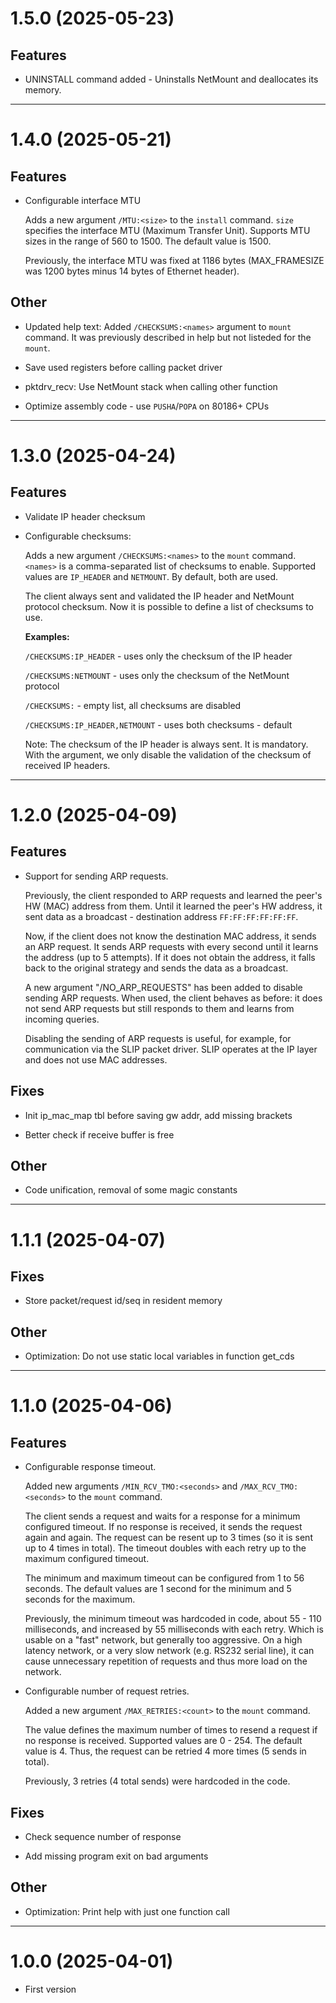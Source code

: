 # 1.5.0 (2025-05-23)

## Features

- UNINSTALL command added - Uninstalls NetMount and deallocates its memory.

----

# 1.4.0 (2025-05-21)

## Features

- Configurable interface MTU

    Adds a new argument `/MTU:<size>` to the `install` command. `size` specifies the interface MTU
    (Maximum Transfer Unit). Supports MTU sizes in the range of 560 to 1500. The default value is 1500.

    Previously, the interface MTU was fixed at 1186 bytes (MAX_FRAMESIZE was 1200 bytes minus 14 bytes
    of Ethernet header).

## Other

- Updated help text: Added `/CHECKSUMS:<names>` argument to `mount` command. It was previously
  described in help but not listeded for the `mount`.

- Save used registers before calling packet driver

- pktdrv_recv: Use NetMount stack when calling other function

- Optimize assembly code - use `PUSHA`/`POPA` on 80186+ CPUs

----

# 1.3.0 (2025-04-24)

## Features

- Validate IP header checksum

- Configurable checksums:

    Adds a new argument `/CHECKSUMS:<names>` to the `mount` command. `<names>` is a comma-separated
    list of checksums to enable. Supported values ​​are `IP_HEADER` and `NETMOUNT`.
    By default, both are used.

    The client always sent and validated the IP header and NetMount protocol checksum.
    Now it is possible to define a list of checksums to use.

    **Examples:**

    `/CHECKSUMS:IP_HEADER` - uses only the checksum of the IP header

    `/CHECKSUMS:NETMOUNT`  - uses only the checksum of the NetMount protocol

    `/CHECKSUMS:`          - empty list, all checksums are disabled

    `/CHECKSUMS:IP_HEADER,NETMOUNT` - uses both checksums - default

    Note: The checksum of the IP header is always sent. It is mandatory. With the argument,
    we only disable the validation of the checksum of received IP headers.

----

# 1.2.0 (2025-04-09)

## Features

- Support for sending ARP requests.

    Previously, the client responded to ARP requests and learned the peer's HW (MAC) address from them.
    Until it learned the peer's HW address, it sent data as a broadcast - destination
    address `FF:FF:FF:FF:FF:FF`.

    Now, if the client does not know the destination MAC address, it sends an ARP request.
    It sends ARP requests with every second until it learns the address (up to 5 attempts).
    If it does not obtain the address, it falls back to the original strategy and sends
    the data as a broadcast.

    A new argument "/NO_ARP_REQUESTS" has been added to disable sending ARP requests.
    When used, the client behaves as before: it does not send ARP requests but still responds to them
    and learns from incoming queries.

    Disabling the sending of ARP requests is useful, for example, for communication via the SLIP
    packet driver. SLIP operates at the IP layer and does not use MAC addresses.

## Fixes

- Init ip_mac_map tbl before saving gw addr, add missing brackets

- Better check if receive buffer is free

## Other

- Code unification, removal of some magic constants

----

# 1.1.1 (2025-04-07)

## Fixes

- Store packet/request id/seq in resident memory

## Other

- Optimization: Do not use static local variables in function get_cds

----

# 1.1.0 (2025-04-06)

## Features

- Configurable response timeout.

    Added new arguments `/MIN_RCV_TMO:<seconds>` and `/MAX_RCV_TMO:<seconds>` to the `mount` command.

    The client sends a request and waits for a response for a minimum configured timeout.
    If no response is received, it sends the request again and again. The request can be resent
    up to 3 times (so it is sent up to 4 times in total). The timeout doubles with each retry
    up to the maximum configured timeout.

    The minimum and maximum timeout can be configured from 1 to 56 seconds. The default values are
    1 second for the minimum and 5 seconds for the maximum.

    Previously, the minimum timeout was hardcoded in code, about 55 - 110 milliseconds, and increased
    by 55 milliseconds with each retry. Which is usable on a "fast" network, but generally too aggressive.
    On a high latency network, or a very slow network (e.g. RS232 serial line), it can cause unnecessary
    repetition of requests and thus more load on the network.

- Configurable number of request retries.

    Added a new argument `/MAX_RETRIES:<count>` to the `mount` command.

    The value defines the maximum number of times to resend a request if no response is received.
    Supported values are 0 - 254. The default value is 4. Thus, the request can be retried 4 more times
    (5 sends in total).

    Previously, 3 retries (4 total sends) were hardcoded in the code.

## Fixes

- Check sequence number of response

- Add missing program exit on bad arguments

## Other

- Optimization: Print help with just one function call

----

# 1.0.0 (2025-04-01)

- First version
